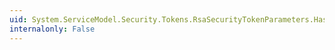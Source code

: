 ```yaml
---
uid: System.ServiceModel.Security.Tokens.RsaSecurityTokenParameters.HasAsymmetricKey
internalonly: False
---
```

